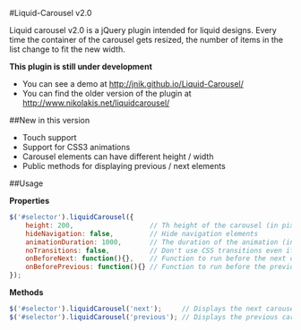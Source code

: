 #Liquid-Carousel v2.0


Liquid carousel v2.0 is a jQuery plugin intended for liquid designs. Every time the container of the carousel gets resized, the number of items in the list change to fit the new width.

**This plugin is still under development**

- You can see a demo at http://jnik.github.io/Liquid-Carousel/
- You can find the older version of the plugin at http://www.nikolakis.net/liquidcarousel/

##New in this version

- Touch support
- Support for CSS3 animations
- Carousel elements can have different height / width
- Public methods for displaying previous / next elements

##Usage

**Properties**
```js
$('#selector').liquidCarousel({
    height: 200,                   // Th height of the carousel (in pixels)
    hideNavigation: false,         // Hide navigation elements
    animationDuration: 1000,       // The duration of the animation (in ms)
    noTransitions: false,          // Don't use CSS transitions even if they are available
    onBeforeNext: function(){},    // Function to run before the next carousel items appear
    onBeforePrevious: function(){} // Function to run before the previous carousel items appear
});
```
**Methods**
```js
$('#selector').liquidCarousel('next');     // Displays the next carousel items
$('#selector').liquidCarousel('previous'); // Displays the previous carousel items
```



